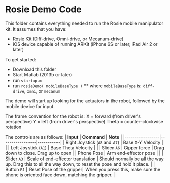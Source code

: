 # Rosie Demo Code

This folder contains everything needed to run the Rosie mobile manipulator kit.  It assumes that you have:
* Rosie Kit (Diff-drive, Omni-drive, or Mecanum-drive)
* iOS device capable of running ARKit (iPhone 6S or later, iPad Air 2 or later)

To get started:
* Download this folder
* Start Matlab (2013b or later)
* run `startup.m`
* run `rosieDemo( mobileBaseType )`
** where `mobileBaseType` is: `diff-drive`, `omni`, or `mecanum`

The demo will start up looking for the actuators in the robot, followed by the mobile device for input.  

The frame convention for the robot is:
X = forward (from driver's perspective)
Y = left (from driver's perspective)
Theta = counter-clockwise rotation

The controls are as follows:
| **Input**       | **Command**     | **Note**  |
|-----------------|-----------------|-----------|
| Right Joystick (`A8` and `A7`)  | Base X-Y Velocity |  |
| Left Joystick (`A1`) | Base Theta Velocity |  |
| Slider `A6` | Gipper force | Drag down to close. Drag up to open |
| Phone Pose | Arm end-effector pose |  |
| Slider `A3` | Scale of end-effector translation  | Should normally be all the way up. Drag this to all the way down, to reset the pose and hold it place. |
| Button `B1` | Reset Pose of the gripper| When you press this, make sure the phone is oriented face down, matching the gripper. |
